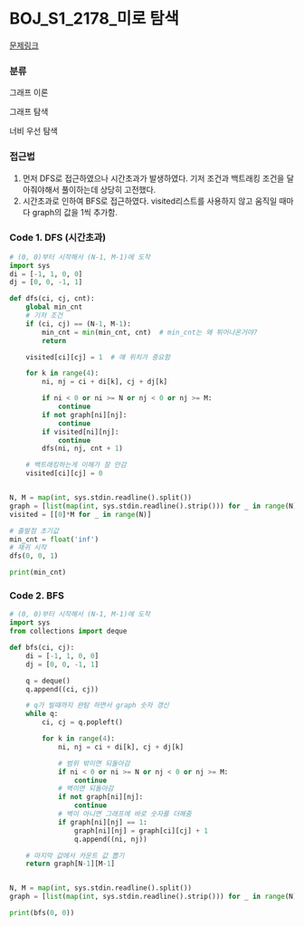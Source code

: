 # BOJ_S1_2178_미로 탐색

[문제링크](https://www.acmicpc.net/problem/2178)

### 분류
그래프 이론

그래프 탐색

너비 우선 탐색


### 접근법
1. 먼저 DFS로 접근하였으나 시간초과가 발생하였다. 기저 조건과 백트래킹 조건을 달아줘야해서 풀이하는데 상당히 고전했다.
2. 시간초과로 인하여 BFS로 접근하였다. visited리스트를 사용하지 않고 움직일 때마다 graph의 값을 1씩 추가함.

### Code 1. DFS (시간초과)
```python
# (0, 0)부터 시작해서 (N-1, M-1)에 도착
import sys
di = [-1, 1, 0, 0]
dj = [0, 0, -1, 1]

def dfs(ci, cj, cnt):
    global min_cnt
    # 기저 조건
    if (ci, cj) == (N-1, M-1):
        min_cnt = min(min_cnt, cnt)  # min_cnt는 왜 튀어나온거야?
        return

    visited[ci][cj] = 1  # 얘 위치가 중요함

    for k in range(4):
        ni, nj = ci + di[k], cj + dj[k]

        if ni < 0 or ni >= N or nj < 0 or nj >= M:
            continue
        if not graph[ni][nj]:
            continue
        if visited[ni][nj]:
            continue
        dfs(ni, nj, cnt + 1)

    # 백트래킹하는게 이해가 잘 안감
    visited[ci][cj] = 0


N, M = map(int, sys.stdin.readline().split())
graph = [list(map(int, sys.stdin.readline().strip())) for _ in range(N)]
visited = [[0]*M for _ in range(N)]

# 출발점 초기값
min_cnt = float('inf')
# 재귀 시작
dfs(0, 0, 1)

print(min_cnt)
```

### Code 2. BFS
```python
# (0, 0)부터 시작해서 (N-1, M-1)에 도착
import sys
from collections import deque

def bfs(ci, cj):
    di = [-1, 1, 0, 0]
    dj = [0, 0, -1, 1]

    q = deque()
    q.append((ci, cj))

    # q가 빌때까지 완탐 하면서 graph 숫자 갱신
    while q:
        ci, cj = q.popleft()

        for k in range(4):
            ni, nj = ci + di[k], cj + dj[k]

            # 범위 밖이면 되돌아감
            if ni < 0 or ni >= N or nj < 0 or nj >= M:
                continue
            # 벽이면 되돌아감
            if not graph[ni][nj]:
                continue
            # 벽이 아니면 그래프에 바로 숫자를 더해줌
            if graph[ni][nj] == 1:
                graph[ni][nj] = graph[ci][cj] + 1
                q.append((ni, nj))

    # 마지막 값에서 카운트 값 뽑기
    return graph[N-1][M-1]


N, M = map(int, sys.stdin.readline().split())
graph = [list(map(int, sys.stdin.readline().strip())) for _ in range(N)]

print(bfs(0, 0))
```